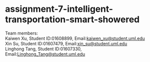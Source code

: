 # assignment-7-intelligent-transportation-smart-showered 
Team members:   
Kaiwen Xu, Student ID:01608899, Email:kaiwen_xu@student.uml.edu   
Xin Su, Student ID:01607479, Email:xin_su@student.uml.edu   
Linghong Tang, Student ID:01607330, Email:Linghong_Tang@student.uml.edu   
